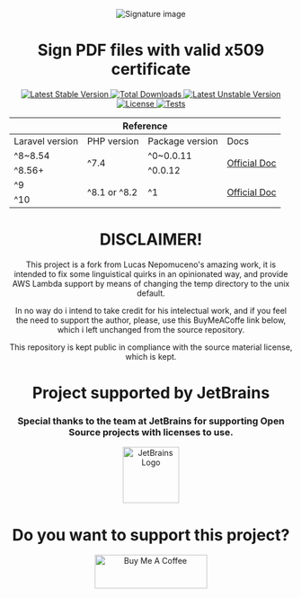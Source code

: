 <p align="center">
  <img src="https://user-images.githubusercontent.com/14093492/127516361-48fbde85-1f34-4626-82ae-44b11aa0de15.png" alt="Signature image">
</p>

<h1 align="center">Sign PDF files with valid x509 certificate</h1>

<p align="center">
  <a href="https://github.com/natanparmigianoreis/laravel-a1-pdf-sign/releases/latest">
    <img src="http://poser.pugx.org/natanparmigianoreis/laravel-a1-pdf-sign/v" alt="Latest Stable Version">
  </a>
  <a href="https://packagist.org/packages/natanparmigianoreis/laravel-a1-pdf-sign/stats">
    <img src="http://poser.pugx.org/natanparmigianoreis/laravel-a1-pdf-sign/downloads" alt="Total Downloads">
  </a>
  <a href="https://github.com/natanparmigianoreis/laravel-a1-pdf-sign/tree/dev">
    <img src="http://poser.pugx.org/natanparmigianoreis/laravel-a1-pdf-sign/v/unstable" alt="Latest Unstable Version">
  </a>
  <a href="https://github.com/natanparmigianoreis/laravel-a1-pdf-sign/blob/main/LICENSE.md">
    <img src="https://poser.pugx.org/natanparmigianoreis/laravel-a1-pdf-sign/license" alt="License">
  </a>
  <a href="https://github.com/natanparmigianoreis/laravel-a1-pdf-sign/actions/workflows/main_action.yml">
    <img src="https://github.com/natanparmigianoreis/laravel-a1-pdf-sign/actions/workflows/main_action.yml/badge.svg?branch=main" alt="Tests">
  </a>
</p>

<table align="center">
  <thead>
    <tr>
      <th colspan="4">Reference</th>
    </tr>
  </thead>
  <tr>
    <td>Laravel version</td>
    <td>PHP version</td>
    <td>Package version</td>
    <td>Docs</td>
  </tr>

  <tr>
    <td>^8~8.54</td>
    <td rowspan="2">^7.4</td>
    <td>^0~0.0.11</td>
    <td rowspan="2"><a href="https://laravel-a1-pdf-sign.netlify.app/docs/0.x/home">Official Doc</a></td>
  </tr>

  <tr>
    <td>^8.56+</td>
    <td>^0.0.12</td>
  </tr>

  <tr>
    <td>^9</td>
    <td rowspan="2">^8.1 or ^8.2</td>
    <td rowspan="2">^1</td>
    <td rowspan="2"><a href="https://laravel-a1-pdf-sign.netlify.app/docs/1.x/release-notes">Official Doc</a></td>
  </tr>
  <tr>
    <td>^10</td>
  </tr>

</table>

<h1 align="center">DISCLAIMER!</h1>
<p align="center">This project is a fork from Lucas Nepomuceno's amazing work, it is intended to fix some linguistical quirks in an opinionated way, and provide AWS Lambda support by means of changing the temp directory to the unix default.</p>
<p align="center">In no way do i intend to take credit for his intelectual work, and if you feel the need to support the author, please, use this BuyMeACoffe link below, which i left unchanged from the source repository.</p>
<p align="center">This repository is kept public in compliance with the source material license, which is kept.</p>

<h1 align="center">Project supported by JetBrains</h1>
<h3 align="center">Special thanks to the team at JetBrains for supporting Open Source projects with licenses to use.</h3>
<p align="center">
  <a href="https://www.jetbrains.com/community/opensource/?from=https://github.com/natanparmigianoreis/laravel-a1-pdf-sign#support">
    <img src="https://user-images.githubusercontent.com/14093492/195155296-55db9dcb-feca-4f2b-a9d4-205fadc580b7.svg" width="100" alt="JetBrains Logo">
  </a>
</p>

<h1 align="center">Do you want to support this project?</h1>
<p align="center">
  <a href="https://www.buymeacoffee.com/lucasnepomuceno" target="_blank">
    <img src="https://cdn.buymeacoffee.com/buttons/v2/default-yellow.png" alt="Buy Me A Coffee" height="60" width="200" >
  </a>
</p>
